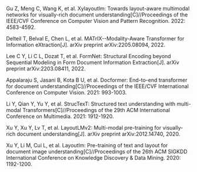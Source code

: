 
Gu Z, Meng C, Wang K, et al. Xylayoutlm: Towards layout-aware multimodal networks for visually-rich document understanding[C]//Proceedings of the IEEE/CVF Conference on Computer Vision and Pattern Recognition. 2022: 4583-4592.

Delteil T, Belval E, Chen L, et al. MATrIX--Modality-Aware Transformer for Information eXtraction[J]. arXiv preprint arXiv:2205.08094, 2022.

Lee C Y, Li C L, Dozat T, et al. FormNet: Structural Encoding beyond Sequential Modeling in Form Document Information Extraction[J]. arXiv preprint arXiv:2203.08411, 2022.

Appalaraju S, Jasani B, Kota B U, et al. Docformer: End-to-end transformer for document understanding[C]//Proceedings of the IEEE/CVF International Conference on Computer Vision. 2021: 993-1003.

Li Y, Qian Y, Yu Y, et al. StrucTexT: Structured text understanding with multi-modal Transformers[C]//Proceedings of the 29th ACM International Conference on Multimedia. 2021: 1912-1920.

Xu Y, Xu Y, Lv T, et al. LayoutLMv2: Multi-modal pre-training for visually-rich document understanding[J]. arXiv preprint arXiv:2012.14740, 2020.

Xu Y, Li M, Cui L, et al. Layoutlm: Pre-training of text and layout for document image understanding[C]//Proceedings of the 26th ACM SIGKDD International Conference on Knowledge Discovery & Data Mining. 2020: 1192-1200.

